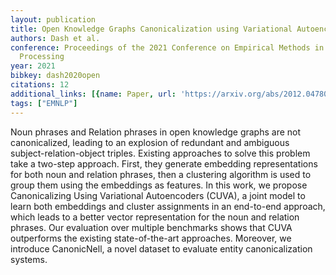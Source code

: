 ```yaml
---
layout: publication
title: Open Knowledge Graphs Canonicalization using Variational Autoencoders
authors: Dash et al.
conference: Proceedings of the 2021 Conference on Empirical Methods in Natural Language
  Processing
year: 2021
bibkey: dash2020open
citations: 12
additional_links: [{name: Paper, url: 'https://arxiv.org/abs/2012.04780'}]
tags: ["EMNLP"]
---
```

Noun phrases and Relation phrases in open knowledge graphs are not
canonicalized, leading to an explosion of redundant and ambiguous
subject-relation-object triples. Existing approaches to solve this problem take
a two-step approach. First, they generate embedding representations for both
noun and relation phrases, then a clustering algorithm is used to group them
using the embeddings as features. In this work, we propose Canonicalizing Using
Variational Autoencoders (CUVA), a joint model to learn both embeddings and
cluster assignments in an end-to-end approach, which leads to a better vector
representation for the noun and relation phrases. Our evaluation over multiple
benchmarks shows that CUVA outperforms the existing state-of-the-art
approaches. Moreover, we introduce CanonicNell, a novel dataset to evaluate
entity canonicalization systems.
